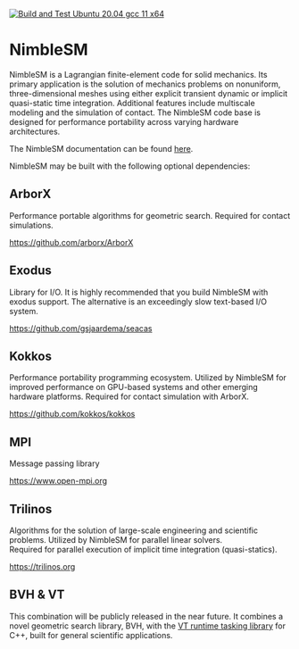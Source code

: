 [![Build and Test Ubuntu 20.04 gcc 11 x64](https://github.com/NimbleSM/NimbleSM/actions/workflows/ubuntu20.04-gcc11-x64.yml/badge.svg?branch=develop)](https://github.com/NimbleSM/NimbleSM/actions/workflows/ubuntu20.04-gcc11-x64.yml)

# NimbleSM
NimbleSM is a Lagrangian finite-element code for solid mechanics.  Its primary application is the solution of mechanics problems on nonuniform, three-dimensional meshes using either explicit transient dynamic or implicit quasi-static time integration.  Additional features include multiscale modeling and the simulation of contact.  The NimbleSM code base is designed for performance portability across varying hardware architectures.

The NimbleSM documentation can be found [here](https://nimblesm.github.io/NimbleSM).

NimbleSM may be built with the following optional dependencies:

## ArborX

Performance portable algorithms for geometric search.
Required for contact simulations.

https://github.com/arborx/ArborX

## Exodus

Library for I/O.  It is highly recommended that you build NimbleSM with exodus support.  The alternative is an exceedingly slow text-based I/O system.

https://github.com/gsjaardema/seacas

## Kokkos

Performance portability programming ecosystem.  Utilized by NimbleSM for improved performance on GPU-based systems and other emerging hardware platforms.
Required for contact simulation with ArborX.

https://github.com/kokkos/kokkos

## MPI

Message passing library

https://www.open-mpi.org

## Trilinos

Algorithms for the solution of large-scale engineering and scientific problems.  Utilized by NimbleSM for parallel linear solvers.  
Required for parallel execution of implicit time integration (quasi-statics).

https://trilinos.org

## BVH & VT

This combination will be publicly released in the near future. 
It combines a novel geometric search library, BVH, with the [VT runtime tasking library](https://github.com/DARMA-tasking/vt) for C++, 
built for general scientific applications.



